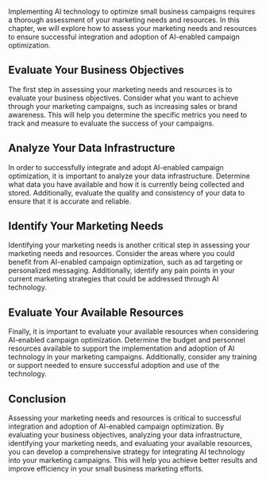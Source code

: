 
Implementing AI technology to optimize small business campaigns requires a thorough assessment of your marketing needs and resources. In this chapter, we will explore how to assess your marketing needs and resources to ensure successful integration and adoption of AI-enabled campaign optimization.

Evaluate Your Business Objectives
---------------------------------

The first step in assessing your marketing needs and resources is to evaluate your business objectives. Consider what you want to achieve through your marketing campaigns, such as increasing sales or brand awareness. This will help you determine the specific metrics you need to track and measure to evaluate the success of your campaigns.

Analyze Your Data Infrastructure
--------------------------------

In order to successfully integrate and adopt AI-enabled campaign optimization, it is important to analyze your data infrastructure. Determine what data you have available and how it is currently being collected and stored. Additionally, evaluate the quality and consistency of your data to ensure that it is accurate and reliable.

Identify Your Marketing Needs
-----------------------------

Identifying your marketing needs is another critical step in assessing your marketing needs and resources. Consider the areas where you could benefit from AI-enabled campaign optimization, such as ad targeting or personalized messaging. Additionally, identify any pain points in your current marketing strategies that could be addressed through AI technology.

Evaluate Your Available Resources
---------------------------------

Finally, it is important to evaluate your available resources when considering AI-enabled campaign optimization. Determine the budget and personnel resources available to support the implementation and adoption of AI technology in your marketing campaigns. Additionally, consider any training or support needed to ensure successful adoption and use of the technology.

Conclusion
----------

Assessing your marketing needs and resources is critical to successful integration and adoption of AI-enabled campaign optimization. By evaluating your business objectives, analyzing your data infrastructure, identifying your marketing needs, and evaluating your available resources, you can develop a comprehensive strategy for integrating AI technology into your marketing campaigns. This will help you achieve better results and improve efficiency in your small business marketing efforts.
